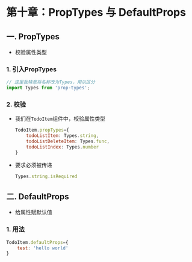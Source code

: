 # 第十章：PropTypes 与 DefaultProps

## 一. PropTypes
* 校验属性类型

### 1. 引入PropTypes
```javascript
// 这里我特意将名称改为Types，用以区分
import Types from 'prop-types';
```

### 2. 校验
* 我们在`TodoItem`组件中，校验属性类型
    ```javascript
    TodoItem.propTypes={
        todoListItem: Types.string,
        todoListDeleteItem: Types.func,
        todoListIndex: Types.number
    }
    ```
    
* 要求必须被传递
    ```javascript
    Types.string.isRequired
    ```


## 二. DefaultProps
* 给属性赋默认值

### 1. 用法
```javascript
TodoItem.defaultProps={
    test: 'hello world'
}
```



<comment/>
<ad/>